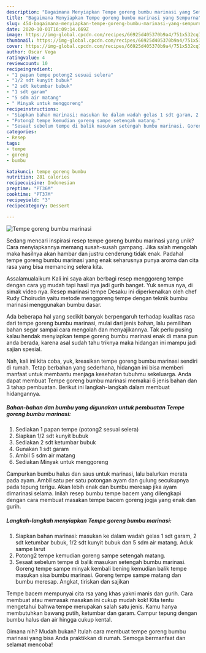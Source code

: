 ```yaml
---
description: "Bagaimana Menyiapkan Tempe goreng bumbu marinasi yang Sempurna"
title: "Bagaimana Menyiapkan Tempe goreng bumbu marinasi yang Sempurna"
slug: 454-bagaimana-menyiapkan-tempe-goreng-bumbu-marinasi-yang-sempurna
date: 2020-10-01T16:09:14.669Z
image: https://img-global.cpcdn.com/recipes/66925d405370b9a4/751x532cq70/tempe-goreng-bumbu-marinasi-foto-resep-utama.jpg
thumbnail: https://img-global.cpcdn.com/recipes/66925d405370b9a4/751x532cq70/tempe-goreng-bumbu-marinasi-foto-resep-utama.jpg
cover: https://img-global.cpcdn.com/recipes/66925d405370b9a4/751x532cq70/tempe-goreng-bumbu-marinasi-foto-resep-utama.jpg
author: Oscar Vega
ratingvalue: 4
reviewcount: 10
recipeingredient:
- "1 papan tempe potong2 sesuai selera"
- "1/2 sdt kunyit bubuk"
- "2 sdt ketumbar bubuk"
- "1 sdt garam"
- "5 sdm air matang"
- " Minyak untuk menggoreng"
recipeinstructions:
- "Siapkan bahan marinasi: masukan ke dalam wadah gelas 1 sdt garam, 2 sdt ketumbar bubuk, 1/2 sdt kunyit bubuk dan 5 sdm air matang. Aduk sampe larut"
- "Potong2 tempe kemudian goreng sampe setengah matang."
- "Sesaat sebelum tempe di balik masukan setengah bumbu marinasi. Goreng tempe sampe minyak kembali bening kemudian balik tempe masukan sisa bumbu marinasi. Goreng tempe sampe matang dan bumbu meresap. Angkat, tiriskan dan sajikan"
categories:
- Resep
tags:
- tempe
- goreng
- bumbu

katakunci: tempe goreng bumbu 
nutrition: 281 calories
recipecuisine: Indonesian
preptime: "PT36M"
cooktime: "PT37M"
recipeyield: "3"
recipecategory: Dessert

---
```



![Tempe goreng bumbu marinasi](https://img-global.cpcdn.com/recipes/66925d405370b9a4/751x532cq70/tempe-goreng-bumbu-marinasi-foto-resep-utama.jpg)

Sedang mencari inspirasi resep tempe goreng bumbu marinasi yang unik? Cara menyiapkannya memang susah-susah gampang. Jika salah mengolah maka hasilnya akan hambar dan justru cenderung tidak enak. Padahal tempe goreng bumbu marinasi yang enak seharusnya punya aroma dan cita rasa yang bisa memancing selera kita.

Assalamualaikum Kali ini saya akan berbagi resep menggoreng tempe dengan cara yg mudah tapi hasil nya jadi gurih banget. Yuk semua nya, di simak video nya. Resep marinasi tempe Desaku ini diperkenalkan oleh chef Rudy Choirudin yaitu metode menggoreng tempe dengan teknik bumbu marinasi menggunakan bumbu dasar.

Ada beberapa hal yang sedikit banyak berpengaruh terhadap kualitas rasa dari tempe goreng bumbu marinasi, mulai dari jenis bahan, lalu pemilihan bahan segar sampai cara mengolah dan menyajikannya. Tak perlu pusing kalau hendak menyiapkan tempe goreng bumbu marinasi enak di mana pun anda berada, karena asal sudah tahu triknya maka hidangan ini mampu jadi sajian spesial.


Nah, kali ini kita coba, yuk, kreasikan tempe goreng bumbu marinasi sendiri di rumah. Tetap berbahan yang sederhana, hidangan ini bisa memberi manfaat untuk membantu menjaga kesehatan tubuhmu sekeluarga. Anda dapat membuat Tempe goreng bumbu marinasi memakai 6 jenis bahan dan 3 tahap pembuatan. Berikut ini langkah-langkah dalam membuat hidangannya.

<!--inarticleads1-->

##### Bahan-bahan dan bumbu yang digunakan untuk pembuatan Tempe goreng bumbu marinasi:

1. Sediakan 1 papan tempe (potong2 sesuai selera)
1. Siapkan 1/2 sdt kunyit bubuk
1. Sediakan 2 sdt ketumbar bubuk
1. Gunakan 1 sdt garam
1. Ambil 5 sdm air matang
1. Sediakan  Minyak untuk menggoreng


Campurkan bumbu halus dan saus untuk marinasi, lalu balurkan merata pada ayam. Ambil satu per satu potongan ayam dan gulung secukupnya pada tepung terigu. Akan lebih enak dan bumbu meresap jika ayam dimarinasi selama. Inilah resep bumbu tempe bacem yang dilengkapi dengan cara membuat masakan tempe bacem goreng jogja yang enak dan gurih. 

<!--inarticleads2-->

##### Langkah-langkah menyiapkan Tempe goreng bumbu marinasi:

1. Siapkan bahan marinasi: masukan ke dalam wadah gelas 1 sdt garam, 2 sdt ketumbar bubuk, 1/2 sdt kunyit bubuk dan 5 sdm air matang. Aduk sampe larut
1. Potong2 tempe kemudian goreng sampe setengah matang.
1. Sesaat sebelum tempe di balik masukan setengah bumbu marinasi. Goreng tempe sampe minyak kembali bening kemudian balik tempe masukan sisa bumbu marinasi. Goreng tempe sampe matang dan bumbu meresap. Angkat, tiriskan dan sajikan


Tempe bacem mempunyai cita rsa yang khas yakni manis dan gurih. Cara membuat atau memasak masakan ini cukup mudah kok! Kita tentu mengetahui bahwa tempe merupakan salah satu jenis. Kamu hanya membutuhkan bawang putih, ketumbar dan garam. Campur tepung dengan bumbu halus dan air hingga cukup kental. 

Gimana nih? Mudah bukan? Itulah cara membuat tempe goreng bumbu marinasi yang bisa Anda praktikkan di rumah. Semoga bermanfaat dan selamat mencoba!
